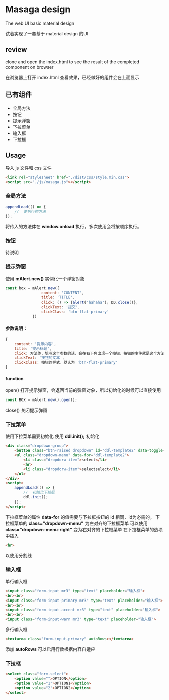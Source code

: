 # Masaga design
The web UI basic material design

试着实现了一套基于 material design 的UI

## review
clone and open the index.html to see the result of the completed component on browser

在浏览器上打开 index.html 查看效果，已经做好的组件会在上面显示

## 已有组件
- 全局方法
- 按钮
- 提示弹窗
- 下拉菜单
- 输入框
- 下拉框

## Usage
导入 js 文件和 css 文件
```html
<link rel="stylesheet" href="./dist/css/style.min.css">
<script src="./js/masaga.js"></script>
```

### 全局方法
```javascript
appendLoad(() => {
    //  要执行的方法
});
```
将传入的方法体在 **window.onload** 执行，多次使用会将按顺序执行。

### 按钮
待说明

### 提示弹窗
使用 **mAlert.new()** 实例化一个弹窗对象
```javascript
const box = mAlert.new({
                content: 'CONTENT',
                title: 'TITLE',
                click: () => {alert('hahaha'); DD.close()},
                clickText: '提交',
                clickClass: 'btn-flat-primary'
            })
```
#### 参数说明：
```javascript
{
    content: '提示内容',
    title: '提示标题',
    click: 方法体，填写这个参数的话，会在右下角出现一个按钮，按钮的事件就是这个方法,
    clickText: '按钮的文本',
    clickClass: 按钮的样式，默认为 'btn-flat-primary'
}
```

#### function

open()
打开提示弹窗，会返回当前的弹窗对象，所以初始化的时候可以直接使用 
```javascript
const BOX = mAlert.new().open();
```

close()
关闭提示弹窗

### 下拉菜单
使用下拉菜单需要初始化
使用 **ddl.init();** 初始化

```html
<div class="dropdown-group">
    <button class="btn-raised dropdown" id="ddl-template2" data-toggle="dropdown" aria-label="dropdownlist">下拉框</button>
    <ul class="dropdown-menu" data-for="ddl-template2">
        <li class="dropdorw-item">select</li>
        <hr>
        <li class="dropdorw-item">selectselect</li>
    </ul>
</div>
<script>
    appendLoad(() => {
        //  初始化下拉框
        ddl.init();
    });
</script>
```
下拉框菜单的属性 **data-for** 的值需要与下拉框按钮的 id 相同，id为必需的。
下拉框菜单的 **class="dropdown-menu"** 为左对齐的下拉框菜单
可以使用 **class="dropdown-menu-right"** 变为右对齐的下拉框菜单
在下拉框菜单的选项中插入 
```html
<hr>
```
以使用分割线

### 输入框
单行输入框
```html
<input class="form-input mr3" type="text" placeholder="输入框">
<br><br>
<input class="form-input-primary mr3" type="text" placeholder="输入框">
<br><br>
<input class="form-input-accent mr3" type="text" placeholder="输入框">
<br><br>
<input class="form-input-warn mr3" type="text" placeholder="输入框">
```
多行输入框
```html
<textarea class="form-input-primary" autoRows></textarea>
```
添加 **autoRows** 可以启用行数根据内容自适应

### 下拉框
```html
<select class="form-select">
    <option value="">OPTION</option>
    <option value="1">OPTION1</option>
    <option value="2">OPTION2</option>
</select>
```